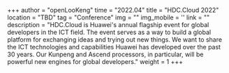 ﻿+++
author = "openLooKeng"
time = "2022.04" 
title = "HDC.Cloud 2022" 
location = "TBD" 
tag = "Conference"
img = "" 
img_mobile = ''
link = ""
description = "HDC.Cloud is Huawei's annual flagship event for global developers in the ICT field. The event serves as a way to build a global platform for exchanging ideas and trying out new things. We want to share the ICT technologies and capabilities Huawei has developed over the past 30 years. Our Kunpeng and Ascend processors, in particular, will be powerful new engines for global developers."
weight = 1
+++
